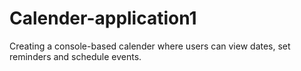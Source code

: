 # Calender-application1
Creating a console-based calender where users can view dates, set reminders and schedule events.

